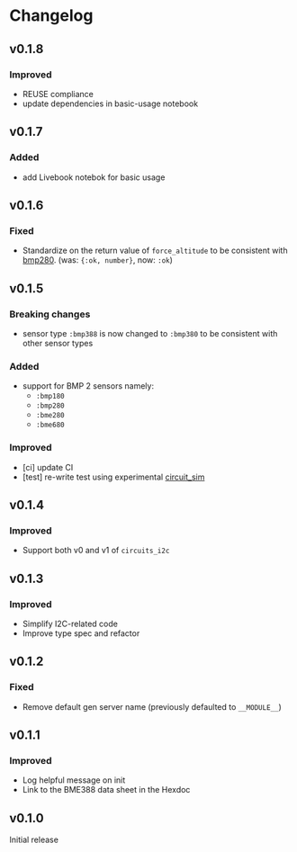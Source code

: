 # Changelog

## v0.1.8

### Improved

- REUSE compliance
- update dependencies in basic-usage notebook

## v0.1.7

### Added

- add Livebook notebok for basic usage

## v0.1.6

### Fixed

- Standardize on the return value of `force_altitude` to be consistent with [bmp280](https://github.com/elixir-sensors/bmp280). (was: `{:ok, number}`, now: `:ok`)

## v0.1.5

### Breaking changes

- sensor type `:bmp388` is now changed to `:bmp380` to be consistent with other sensor types

### Added

- support for BMP 2 sensors namely:
  - `:bmp180`
  - `:bmp280`
  - `:bme280`
  - `:bme680`

### Improved

- [ci] update CI
- [test] re-write test using experimental [circuit_sim](https://github.com/elixir-circuits/circuits_sim)

## v0.1.4

### Improved

- Support both v0 and v1 of `circuits_i2c`

## v0.1.3

### Improved

- Simplify I2C-related code
- Improve type spec and refactor

## v0.1.2

### Fixed

- Remove default gen server name (previously defaulted to `__MODULE__`)

## v0.1.1

### Improved

- Log helpful message on init
- Link to the BME388 data sheet in the Hexdoc

## v0.1.0

Initial release
